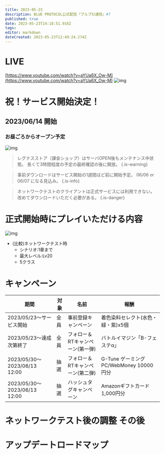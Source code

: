 ```yaml
---
title: 2023-05-23
description: BLUE PROTOCOL公式配信『ブルプロ通信』#7
published: true
date: 2023-05-23T14:18:51.916Z
tags: 
editor: markdown
dateCreated: 2023-05-23T12:49:24.274Z
---
```


# LIVE
[https://www.youtube.com/watch?v=aYUa6X_Ow-M](https://www.youtube.com/watch?v=aYUa6X_Ow-M)
![img](https://pbs.twimg.com/media/Fwzw0_QaUAEdvol?format=png&name=small)

# 祝！サービス開始決定！
## 2023/06/14 開始
### お昼ごろからオープン予定
![img](https://pbs.twimg.com/media/FwzvhIVagAArYci?format=png&name=small)

> レグナスストア（課金ショップ）はサーバOPEN後もメンテナンス中状態。
> 長くて3時間程度の予定の最終確認の後に開放。
{.is-warning}


> 事前ダウンロードはサービス開始の1週間ほど前に開始予定。
> 06/06 or 06/07 になる見込み。
{.is-info}

> ネットワークテストのクライアントは正式サービスには利用できない。
> 改めてダウンロードいただく必要がある。
{.is-danger}

# 正式開始時にプレイいただける内容
![img](https://pbs.twimg.com/media/FwzwoqcagAAM3qi?format=png&name=small)

+ (比較)ネットワークテスト時
	+ シナリオ:1章まで
  + 最大レベル:Lv20
  + 5クラス
  
# キャンペーン
|期間|対象|名前|報酬|
|---|---|---|---|
|2023/05/23～サービス開始|全員|事前登録キャンペーン|着色染料セレクト(水色・緑・紫)x5個|
|2023/05/23～達成次第終了 | 全員 | フォロー＆RTキャンペーン(第一弾) | バトルイマジン「B-フェステα」 |
| 2023/05/30～2023/06/13 12:00| 抽選|フォロー＆RTキャンペーン(第二弾) |G-Tune ゲーミングPC/WebMoney 10000円分 |
|2023/05/30～2023/06/13 12:00 |抽選 |ハッシュタグキャンペーン |Amazonギフトカード1,000円分 |







# ネットワークテスト後の調整 その後

# アップデートロードマップ


